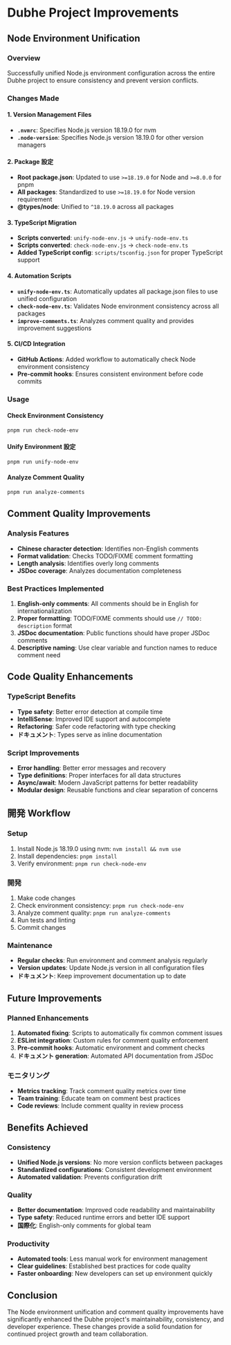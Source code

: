 # Dubhe Project Improvements

## Node Environment Unification

### Overview
Successfully unified Node.js environment configuration across the entire Dubhe project to ensure consistency and prevent version conflicts.

### Changes Made

#### 1. Version Management Files
- **`.nvmrc`**: Specifies Node.js version 18.19.0 for nvm
- **`.node-version`**: Specifies Node.js version 18.19.0 for other version managers

#### 2. Package 設定
- **Root package.json**: Updated to use `>=18.19.0` for Node and `>=8.0.0` for pnpm
- **All packages**: Standardized to use `>=18.19.0` for Node version requirement
- **@types/node**: Unified to `^18.19.0` across all packages

#### 3. TypeScript Migration
- **Scripts converted**: `unify-node-env.js` → `unify-node-env.ts`
- **Scripts converted**: `check-node-env.js` → `check-node-env.ts`
- **Added TypeScript config**: `scripts/tsconfig.json` for proper TypeScript support

#### 4. Automation Scripts
- **`unify-node-env.ts`**: Automatically updates all package.json files to use unified configuration
- **`check-node-env.ts`**: Validates Node environment consistency across all packages
- **`improve-comments.ts`**: Analyzes comment quality and provides improvement suggestions

#### 5. CI/CD Integration
- **GitHub Actions**: Added workflow to automatically check Node environment consistency
- **Pre-commit hooks**: Ensures consistent environment before code commits

### Usage

#### Check Environment Consistency
```bash
pnpm run check-node-env
```

#### Unify Environment 設定
```bash
pnpm run unify-node-env
```

#### Analyze Comment Quality
```bash
pnpm run analyze-comments
```

## Comment Quality Improvements

### Analysis Features
- **Chinese character detection**: Identifies non-English comments
- **Format validation**: Checks TODO/FIXME comment formatting
- **Length analysis**: Identifies overly long comments
- **JSDoc coverage**: Analyzes documentation completeness

### Best Practices Implemented
1. **English-only comments**: All comments should be in English for internationalization
2. **Proper formatting**: TODO/FIXME comments should use `// TODO: description` format
3. **JSDoc documentation**: Public functions should have proper JSDoc comments
4. **Descriptive naming**: Use clear variable and function names to reduce comment need

## Code Quality Enhancements

### TypeScript Benefits
- **Type safety**: Better error detection at compile time
- **IntelliSense**: Improved IDE support and autocomplete
- **Refactoring**: Safer code refactoring with type checking
- **ドキュメント**: Types serve as inline documentation

### Script Improvements
- **Error handling**: Better error messages and recovery
- **Type definitions**: Proper interfaces for all data structures
- **Async/await**: Modern JavaScript patterns for better readability
- **Modular design**: Reusable functions and clear separation of concerns

## 開発 Workflow

### Setup
1. Install Node.js 18.19.0 using nvm: `nvm install && nvm use`
2. Install dependencies: `pnpm install`
3. Verify environment: `pnpm run check-node-env`

### 開発
1. Make code changes
2. Check environment consistency: `pnpm run check-node-env`
3. Analyze comment quality: `pnpm run analyze-comments`
4. Run tests and linting
5. Commit changes

### Maintenance
- **Regular checks**: Run environment and comment analysis regularly
- **Version updates**: Update Node.js version in all configuration files
- **ドキュメント**: Keep improvement documentation up to date

## Future Improvements

### Planned Enhancements
1. **Automated fixing**: Scripts to automatically fix common comment issues
2. **ESLint integration**: Custom rules for comment quality enforcement
3. **Pre-commit hooks**: Automatic environment and comment checks
4. **ドキュメント generation**: Automated API documentation from JSDoc

### モニタリング
- **Metrics tracking**: Track comment quality metrics over time
- **Team training**: Educate team on comment best practices
- **Code reviews**: Include comment quality in review process

## Benefits Achieved

### Consistency
- **Unified Node.js versions**: No more version conflicts between packages
- **Standardized configurations**: Consistent development environment
- **Automated validation**: Prevents configuration drift

### Quality
- **Better documentation**: Improved code readability and maintainability
- **Type safety**: Reduced runtime errors and better IDE support
- **国際化**: English-only comments for global team

### Productivity
- **Automated tools**: Less manual work for environment management
- **Clear guidelines**: Established best practices for code quality
- **Faster onboarding**: New developers can set up environment quickly

## Conclusion

The Node environment unification and comment quality improvements have significantly enhanced the Dubhe project's maintainability, consistency, and developer experience. These changes provide a solid foundation for continued project growth and team collaboration. 